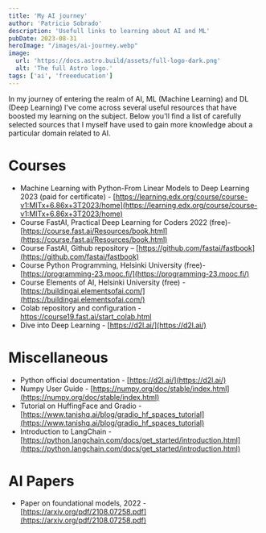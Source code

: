 ```yaml
---
title: 'My AI journey'
author: 'Patricio Sobrado'
description: 'Usefull links to learning about AI and ML'
pubDate: 2023-08-31
heroImage: "/images/ai-journey.webp"
image:
  url: 'https://docs.astro.build/assets/full-logo-dark.png'
  alt: 'The full Astro logo.'
tags: ['ai', 'freeeducation']
---
```

In my journey of entering the realm of AI, ML (Machine Learning) and DL (Deep Learning) I've come across several useful resources that have boosted my learning on the subject.
Below you'll find a list of carefully selected sources that I myself have used to gain more knowledge about a particular domain related to AI.

# Courses
- Machine Learning with Python-From Linear Models to Deep Learning 2023 (paid for certificate) - [https://learning.edx.org/course/course-v1:MITx+6.86x+3T2023/home](https://learning.edx.org/course/course-v1:MITx+6.86x+3T2023/home)
-	Course FastAI, Practical Deep Learning for Coders 2022 (free)- [https://course.fast.ai/Resources/book.html](https://course.fast.ai/Resources/book.html) 
-	Course FastAI, Github repository – [https://github.com/fastai/fastbook](https://github.com/fastai/fastbook)
-	Course Python Programming, Helsinki University (free)- [https://programming-23.mooc.fi/](https://programming-23.mooc.fi/) 
-	Course Elements of AI, Helsinki University (free) - [https://buildingai.elementsofai.com/](https://buildingai.elementsofai.com/) 
-	Colab repository and configuration - [https://course19.fast.ai/start_colab.html ](https://course19.fast.ai/start_colab.html )
-	Dive into Deep Learning - [https://d2l.ai/](https://d2l.ai/) 

# Miscellaneous
-	Python official documentation - [https://d2l.ai/](https://d2l.ai/)
-	Numpy User Guide - [https://numpy.org/doc/stable/index.html](https://numpy.org/doc/stable/index.html) 
-	Tutorial on HuffingFace and Gradio - [https://www.tanishq.ai/blog/gradio_hf_spaces_tutorial](https://www.tanishq.ai/blog/gradio_hf_spaces_tutorial) 
-	Introduction to LangChain - [https://python.langchain.com/docs/get_started/introduction.html](https://python.langchain.com/docs/get_started/introduction.html) 


# AI Papers
-	Paper on foundational models, 2022 - [https://arxiv.org/pdf/2108.07258.pdf](https://arxiv.org/pdf/2108.07258.pdf)

